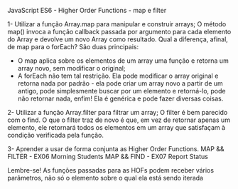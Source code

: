 JavaScript ES6 - Higher Order Functions - map e filter

1- Utilizar a função Array.map para manipular e construir arrays;
O método map() invoca a função callback passada por argumento para cada elemento do Array e devolve um novo Array como resultado.
  Qual a diferença, afinal, de map para o forEach? São duas principais:
  - O map aplica sobre os elementos de um array uma função e retorna um array novo, sem modificar o original;
  - A forEach não tem tal restrição. Ela pode modificar o array original e retorna nada por padrão - ela pode criar um array novo a partir de um antigo, pode simplesmente buscar por um elemento e retorná-lo, pode não retornar nada, enfim! Ela é genérica e pode fazer diversas coisas.

2- Utilizar a função Array.filter para filtrar um array;
O filter é bem parecido com o find. O que o filter traz de novo é que, em vez de retornar apenas um elemento, ele retornará todos os elementos em um array que satisfaçam à condição verificada pela função. 

3- Aprender a usar de forma conjunta as Higher Order Functions.
MAP && FILTER - EX06 Morning Students
MAP && FIND - EX07 Report Status

Lembre-se! As funções passadas para as HOFs podem receber vários parâmetros, não só o elemento sobre o qual ela está sendo iterada